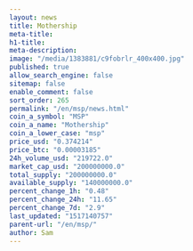 ```yaml
---
layout: news
title: Mothership
meta-title: 
h1-title: 
meta-description: 
image: "/media/1383881/c9fobrlr_400x400.jpg"
published: true
allow_search_engine: false
sitemap: false
enable_comment: false
sort_order: 265
permalink: "/en/msp/news.html"
coin_a_symbol: "MSP"
coin_a_name: "Mothership"
coin_a_lower_case: "msp"
price_usd: "0.374214"
price_btc: "0.00003185"
24h_volume_usd: "219722.0"
market_cap_usd: "200000000.0"
total_supply: "200000000.0"
available_supply: "140000000.0"
percent_change_1h: "0.48"
percent_change_24h: "11.65"
percent_change_7d: "2.9"
last_updated: "1517140757"
parent-url: "/en/msp/"
author: Sam
---
```


